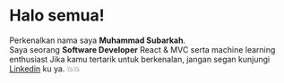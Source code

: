 # Halo semua! 
Perkenalkan nama saya **Muhammad Subarkah**.\
Saya seorang **Software Developer** React & MVC serta machine learning enthusiast
Jika kamu tertarik untuk berkenalan, jangan segan kunjungi [Linkedin](https://www.linkedin.com/in/muhammad-subarkah/) ku ya. 💥💥
